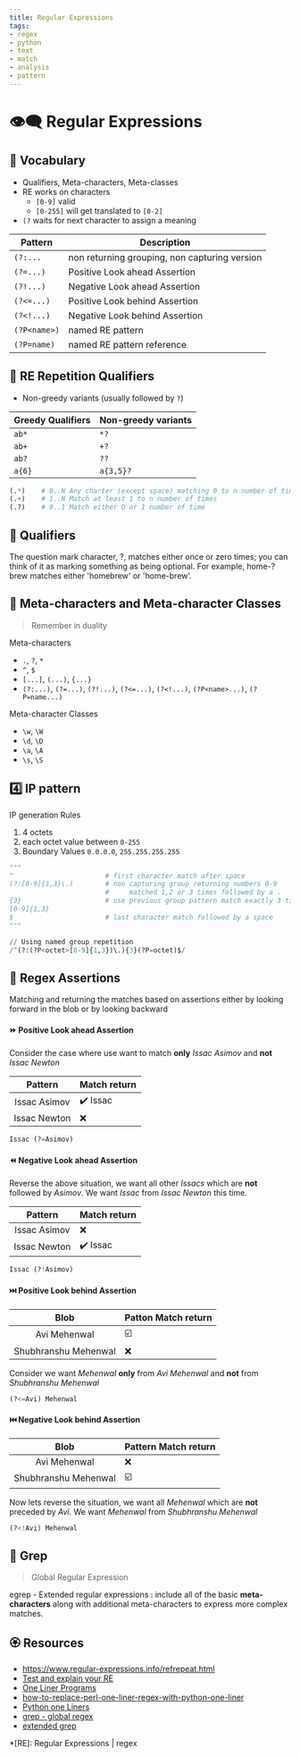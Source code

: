 ```yaml
---
title: Regular Expressions
tags:
- regex
- python
- text
- match
- analysis
- pattern
---
```


# :eye_speech_bubble: Regular Expressions

<TagLinks />

## :3rd_place_medal: Vocabulary

* Qualifiers, Meta-characters, Meta-classes
* RE works on characters
  * `[0-9]` valid
  * `[0-255]` will get translated to `[0-2]`
* `(?` waits for next character to assign a meaning

Pattern | Description
--------|-------------
`(?:...` | non returning grouping, non capturing version
`(?=...)` | Positive Look ahead Assertion
`(?!...)` | Negative Look ahead Assertion
`(?<=...)` | Positive Look behind Assertion
`(?<!...)` | Negative Look behind Assertion
`(?P<name>)` | named RE pattern
`(?P=name)` | named RE pattern reference

## :1st_place_medal: RE Repetition Qualifiers

* Non-greedy variants (usually followed by `?`)

Greedy Qualifiers | Non-greedy variants
------------------|---------------------
`ab*` | `*?`
`ab+` | `+?`
`ab?` | `??`
`a{6}` | `a{3,5}?`

```py
(.*)    # 0..N Any charter (except space) matching 0 to n number of times
(.+)    # 1..N Match at least 1 to n number of times
(.?)    # 0..1 Match either O or 1 number of time
```

## :baby: Qualifiers

The question mark character, ?, matches either once or zero times; you can think of it as marking something as being optional. For example, home-?brew matches either 'homebrew' or 'home-brew'.

## :footprints: Meta-characters and Meta-character Classes

> Remember in duality

Meta-characters

* `.`, `?`, `*`
* `^`, `$`
* `[...]`, `(...)`, `{...}`
* `(?:...)`, `(?=...)`, `(?!...)`, `(?<=...)`, `(?<!...)`, `(?P<name>...)`, `(?P=name...)`

Meta-character Classes

* `\w`, `\W`
* `\d`, `\D`
* `\a`, `\A`
* `\s`, `\S`


## :four: IP pattern

IP generation Rules

1. 4 octets
2. each octet value between `0-255`
3. Boundary Values `0.0.0.0`, `255.255.255.255`

```python
"""
^                       # first character match after space
(?:[0-9]{1,3}\.)        # non capturing group returning numbers 0-9
                        #     matched 1,2 or 3 times followed by a .
{3}                     # use previous group pattern match exactly 3 times
[0-9]{1,3}
$                       # last character match followed by a space
"""

// Using named group repetition
/^(?:(?P<octet>[0-9]{1,3})\.){3}(?P=octet)$/
```

## :dress: Regex Assertions

Matching and returning the matches based on assertions either by looking forward in the blob or
by looking backward

#### :fast_forward: Positive Look ahead Assertion

Consider the case where use want to match **only** *Issac Asimov* and **not** *Issac Newton*

Pattern | Match return
:------:|--------------
Issac Asimov | :heavy_check_mark: Issac
Issac Newton | :x:

```py
Issac (?=Asimov)
```

#### :rewind: Negative Look ahead Assertion

Reverse the above situation, we want all other *Issacs* which are **not** followed by *Asimov*.
We want *Issac* from *Issac Newton* this time.

Pattern | Match return
:------:|--------------
Issac Asimov | :x:
Issac Newton | :heavy_check_mark: Issac

```py
Issac (?!Asimov)
```

#### :next_track_button: Positive Look behind Assertion

Blob | Patton Match return
:------:|--------------
Avi Mehenwal | :ballot_box_with_check:
Shubhranshu Mehenwal | :x:

Consider we want *Mehenwal* **only** from *Avi Mehenwal* and **not** from *Shubhranshu Mehenwal*

```py
(?<=Avi) Mehenwal
```

#### :previous_track_button: Negative Look behind Assertion

Blob | Pattern Match return
:------:|--------------
Avi Mehenwal | :x:
Shubhranshu Mehenwal | :ballot_box_with_check:

Now lets reverse the situation, we want all *Mehenwal* which are **not** preceded by *Avi*.
We want *Mehenwal* from *Shubhranshu Mehenwal*

```py
(?<!Avi) Mehenwal
```

## :rose: Grep

> Global Regular Expression

egrep - Extended regular expressions
:   include all of the basic **meta-characters**
    along with additional meta-characters to express more complex matches.

## :rosette: Resources

* https://www.regular-expressions.info/refrepeat.html
* [Test and explain your RE](https://regex101.com/)
* [One Liner Programs](https://en.wikipedia.org/wiki/One-liner_program)
* [how-to-replace-perl-one-liner-regex-with-python-one-liner](https://stackoverflow.com/questions/58608239/how-to-replace-perl-one-liner-regex-with-python-one-liner)
* [Python one Liners](https://wiki.python.org/moin/Powerful%20Python%20One-Liners)
* [grep - global regex](https://en.wikipedia.org/wiki/Grep)
* [extended grep](https://www.digitalocean.com/community/tutorials/using-grep-regular-expressions-to-search-for-text-patterns-in-linux)

*[RE]: Regular Expressions | regex

<Footer />
